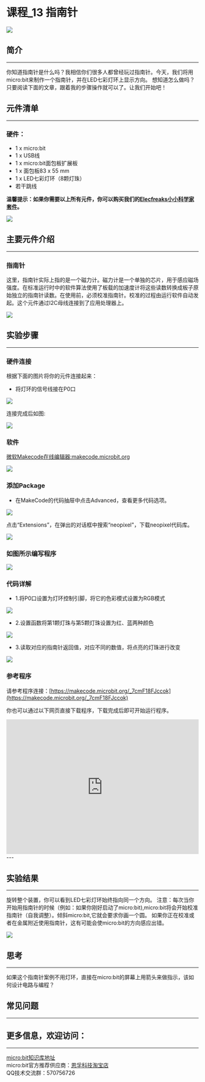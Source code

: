 # 课程_13 指南针

![](./images/xMxllOG.jpg)  

## 简介
---
你知道指南针是什么吗？我相信你们很多人都曾经玩过指南针。今天，我们将用micro:bit来制作一个指南针，并在LED七彩灯环上显示方向。 想知道怎么做吗？只要阅读下面的文章，跟着我的步骤操作就可以了。让我们开始吧！  

## 元件清单
---
### 硬件：
- 1 x micro:bit
- 1 x USB线
- 1 x micro:bit面包板扩展板
- 1 x 面包板83 x 55 mm
- 1 x LED七彩灯环（8颗灯珠） 
- 若干跳线

**温馨提示：如果你需要以上所有元件，你可以购买我们的[Elecfreaks小小科学家套件](https://item.taobao.com/item.htm?spm=a1z10.1-c-s.w4024-17803785896.2.18dc3f94XOgpWg&id=562837851877&scene=taobao_shop)。**

![](./images/W4tseua.jpg)

## 主要元件介绍
---
### 指南针

这里，指南针实际上指的是一个磁力计。磁力计是一个单独的芯片，用于感应磁场强度。在标准运行时中的软件算法使用了板载的加速度计将这些读数转换成板子原始独立的指南针读数。在使用前，必须校准指南针。校准的过程由运行软件自动发起。这个元件通过I2C母线连接到了应用处理器上。

![](./images/jWLNeqO.jpg) 

## 实验步骤
---
### 硬件连接
根据下面的图片将你的元件连接起来：

- 将灯环的信号线接在P0口

![](./images/8m3Efwt.jpg)

连接完成后如图:

![](./images/L5VkXKE.jpg)

### 软件

[微软Makecode在线编辑器:makecode.microbit.org](https://makecode.microbit.org/)

![](./images/JHZUvh2.png)

### 添加Package
- 在MakeCode的代码抽屉中点击Advanced，查看更多代码选项。

![](./images/smtcNoB.png)

点击“Extensions”，在弹出的对话框中搜索“neopixel"，下载neopixel代码库。

![](./images/umQwUC2.png)

### 如图所示编写程序

![](./images/cO2ePSl.png)

### 代码详解
- 1.将P0口设置为灯环控制引脚，将它的色彩模式设置为RGB模式

![](./images/ZOQqYle.png)

- 2.设置函数将第1颗灯珠与第5颗灯珠设置为红、蓝两种颜色

![](./images/ZIFsp5w.png)

- 3.读取对应的指南针返回值，对应不同的数值，将点亮的灯珠进行改变

![](./images/ZnswFuv.png)

### 参考程序
请参考程序连接：[https://makecode.microbit.org/_7cmF18FJccok](https://makecode.microbit.org/_7cmF18FJccok)

你也可以通过以下网页直接下载程序，下载完成后即可开始运行程序。

<div style="position:relative;height:0;padding-bottom:70%;overflow:hidden;"><iframe style="position:absolute;top:0;left:0;width:100%;height:100%;" src="https://makecode.microbit.org/#pub:_7cmF18FJccok" frameborder="0" sandbox="allow-popups allow-forms allow-scripts allow-same-origin"></iframe></div>  
---

## 实验结果
---
旋转整个装置，你可以看到LED七彩灯环始终指向同一个方向。
注意：每次当你开始用指南针的时候（例如：如果你刚好启动了micro:bit),micro:bit将会开始校准指南针（自我调整）。倾斜micro:bit,它就会要求你画一个圆。
如果你正在校准或者在金属附近使用指南针，这有可能会使micro:bit的方向感应出错。

![](./images/HI0MDIB.gif)



## 思考
---
如果这个指南针案例不用灯环，直接在micro:bit的屏幕上用箭头来做指示，该如何设计电路与编程？

## 常见问题
---

## 更多信息，欢迎访问：
---
[micro:bit知识库地址](https://www.elecfreaks.com/learn-cn/)    
micro:bit官方推荐供应商：[恩孚科技淘宝店](https://shop69086944.taobao.com/?spm=a230r.7195193.1997079397.2.RSthR0)  
QQ技术交流群：570756726   



